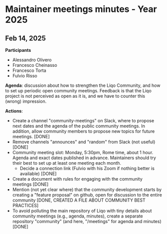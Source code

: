 # Maintainer meetings minutes - Year 2025

## Feb 14, 2025

**Participants**
- Alessandro Olivero
- Francesco Cheinasso
- Francesco Torta
- Fulvio Risso

**Agenda**: discussion about how to strengthen the Liqo Community, and how to set up periodic open community meetings. Feedback is that the Liqo project is not perceived as open as it is, and we have to counter this (wrong) impression.

**Actions**:
- Create a channel "community-meetings" on Slack, where to propose next dates and the agenda of the public community meetings. In addition, allow community members to propose new topics for future meetings. [DONE]
- Remove channels "announces" and "random" from Slack (not useful) [DONE]
- Community meeting slot: Monday, 5:30pm, Rome time, about 1 hour. Agenda and exact dates published in advance. Maintainers should try their best to set up at least one meeting each month.
  - Decide a connection link (Fulvio with his Zoom if nothing better is available) [DONE]
- Create a document with rules for engaging with the community meetings [DONE]
- Mention (not yet clear where) that the community development starts by creating a "feature proposal" on github, open for discussion to the entire community [DONE, CREATED A FILE ABOUT COMMUNITY BEST PRACTICES]
- To avoid polluting the main repository of Liqo with tiny details about community meetings (e.g., agenda, minutes), create a separate repository "community" (and here, "/meetings" for agenda and minutes) [DONE]
